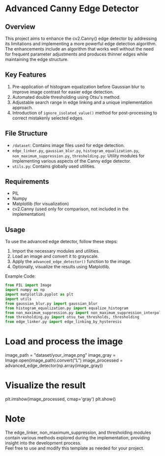 # Advanced Canny Edge Detector

## Overview
This project aims to enhance the cv2.Canny() edge detector by addressing its limitations and implementing a more powerful edge detection algorithm. The enhancements include an algorithm that works well without the need for frequent parameter adjustments and produces thinner edges while maintaining the edge structure.

## Key Features
1. Pre-application of histogram equalization before Gaussian blur to improve image contrast for easier edge detection.
2. Automated double thresholding using Otsu's method.
3. Adjustable search range in edge linking and a unique implementation approach.
4. Introduction of `ignore_isolated_value()` method for post-processing to correct mistakenly selected edges.

## File Structure
- `/dataset`: Contains image files used for edge detection.
- `edge_linker.py`, `gaussian_blur.py`, `histogram_equalization.py`, `non_maximum_suppression.py`, `thresholding.py`: Utility modules for implementing various aspects of the Canny edge detector.
- `utils.py`: Contains globally used utilities.

## Requirements
- PIL
- Numpy
- Matplotlib (for visualization)
- cv2.Canny (used only for comparison, not included in the implementation)

## Usage
To use the advanced edge detector, follow these steps:
1. Import the necessary modules and utilities.
2. Load an image and convert it to grayscale.
3. Apply the `advanced_edge_detector()` function to the image.
4. Optionally, visualize the results using Matplotlib.

Example Code:
```python
from PIL import Image
import numpy as np
import matplotlib.pyplot as plt
import utils
from gaussian_blur.py import gaussian_blur
from histogram_equalization.py import equalize_histogram
from non_maximum_suppression.py import non_maximum_suppression_interpolation
from thresholding.py import otsu_two_thresholds, thresholding
from edge_linker.py import edge_linking_by_hysteresis
```

# Load and process the image
image_path = "dataset/your_image.png"
image_gray = Image.open(image_path).convert("L")
image_processed = advanced_edge_detector(np.array(image_gray))

# Visualize the result
plt.imshow(image_processed, cmap='gray')
plt.show()

# Note
The edge_linker, non_maximum_suppression, and thresholding modules contain various methods explored during the implementation, providing insight into the development process.  
Feel free to use and modify this template as needed for your project.
